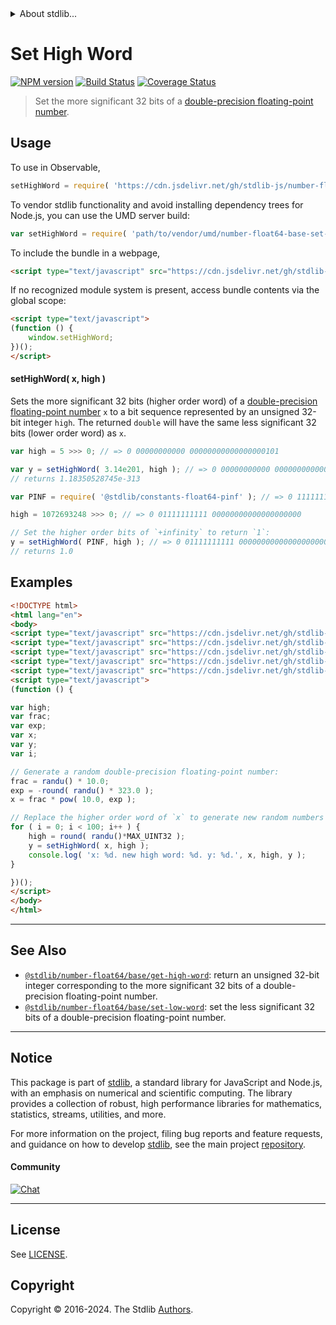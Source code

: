 <!--

@license Apache-2.0

Copyright (c) 2018 The Stdlib Authors.

Licensed under the Apache License, Version 2.0 (the "License");
you may not use this file except in compliance with the License.
You may obtain a copy of the License at

   http://www.apache.org/licenses/LICENSE-2.0

Unless required by applicable law or agreed to in writing, software
distributed under the License is distributed on an "AS IS" BASIS,
WITHOUT WARRANTIES OR CONDITIONS OF ANY KIND, either express or implied.
See the License for the specific language governing permissions and
limitations under the License.

-->


<details>
  <summary>
    About stdlib...
  </summary>
  <p>We believe in a future in which the web is a preferred environment for numerical computation. To help realize this future, we've built stdlib. stdlib is a standard library, with an emphasis on numerical and scientific computation, written in JavaScript (and C) for execution in browsers and in Node.js.</p>
  <p>The library is fully decomposable, being architected in such a way that you can swap out and mix and match APIs and functionality to cater to your exact preferences and use cases.</p>
  <p>When you use stdlib, you can be absolutely certain that you are using the most thorough, rigorous, well-written, studied, documented, tested, measured, and high-quality code out there.</p>
  <p>To join us in bringing numerical computing to the web, get started by checking us out on <a href="https://github.com/stdlib-js/stdlib">GitHub</a>, and please consider <a href="https://opencollective.com/stdlib">financially supporting stdlib</a>. We greatly appreciate your continued support!</p>
</details>

# Set High Word

[![NPM version][npm-image]][npm-url] [![Build Status][test-image]][test-url] [![Coverage Status][coverage-image]][coverage-url] <!-- [![dependencies][dependencies-image]][dependencies-url] -->

> Set the more significant 32 bits of a [double-precision floating-point number][ieee754].



<section class="usage">

## Usage

To use in Observable,

```javascript
setHighWord = require( 'https://cdn.jsdelivr.net/gh/stdlib-js/number-float64-base-set-high-word@umd/browser.js' )
```

To vendor stdlib functionality and avoid installing dependency trees for Node.js, you can use the UMD server build:

```javascript
var setHighWord = require( 'path/to/vendor/umd/number-float64-base-set-high-word/index.js' )
```

To include the bundle in a webpage,

```html
<script type="text/javascript" src="https://cdn.jsdelivr.net/gh/stdlib-js/number-float64-base-set-high-word@umd/browser.js"></script>
```

If no recognized module system is present, access bundle contents via the global scope:

```html
<script type="text/javascript">
(function () {
    window.setHighWord;
})();
</script>
```

#### setHighWord( x, high )

Sets the more significant 32 bits (higher order word) of a [double-precision floating-point number][ieee754] `x` to a bit sequence represented by an unsigned 32-bit integer `high`. The returned `double` will have the same less significant 32 bits (lower order word) as `x`.

```javascript
var high = 5 >>> 0; // => 0 00000000000 00000000000000000101

var y = setHighWord( 3.14e201, high ); // => 0 00000000000 0000000000000000010110010011110010110101100010000010
// returns 1.18350528745e-313

var PINF = require( '@stdlib/constants-float64-pinf' ); // => 0 11111111111 00000000000000000000 00000000000000000000000000000000

high = 1072693248 >>> 0; // => 0 01111111111 00000000000000000000

// Set the higher order bits of `+infinity` to return `1`:
y = setHighWord( PINF, high ); // => 0 01111111111 0000000000000000000000000000000000000000000000000000
// returns 1.0
```

</section>

<!-- /.usage -->

<section class="examples">

## Examples

<!-- eslint no-undef: "error" -->

```html
<!DOCTYPE html>
<html lang="en">
<body>
<script type="text/javascript" src="https://cdn.jsdelivr.net/gh/stdlib-js/math-base-special-pow@umd/browser.js"></script>
<script type="text/javascript" src="https://cdn.jsdelivr.net/gh/stdlib-js/math-base-special-round@umd/browser.js"></script>
<script type="text/javascript" src="https://cdn.jsdelivr.net/gh/stdlib-js/random-base-randu@umd/browser.js"></script>
<script type="text/javascript" src="https://cdn.jsdelivr.net/gh/stdlib-js/constants-uint32-max@umd/browser.js"></script>
<script type="text/javascript" src="https://cdn.jsdelivr.net/gh/stdlib-js/number-float64-base-set-high-word@umd/browser.js"></script>
<script type="text/javascript">
(function () {

var high;
var frac;
var exp;
var x;
var y;
var i;

// Generate a random double-precision floating-point number:
frac = randu() * 10.0;
exp = -round( randu() * 323.0 );
x = frac * pow( 10.0, exp );

// Replace the higher order word of `x` to generate new random numbers having the same lower order word...
for ( i = 0; i < 100; i++ ) {
    high = round( randu()*MAX_UINT32 );
    y = setHighWord( x, high );
    console.log( 'x: %d. new high word: %d. y: %d.', x, high, y );
}

})();
</script>
</body>
</html>
```

</section>

<!-- /.examples -->

<!-- C interface documentation. -->



<!-- Section for related `stdlib` packages. Do not manually edit this section, as it is automatically populated. -->

<section class="related">

* * *

## See Also

-   <span class="package-name">[`@stdlib/number-float64/base/get-high-word`][@stdlib/number/float64/base/get-high-word]</span><span class="delimiter">: </span><span class="description">return an unsigned 32-bit integer corresponding to the more significant 32 bits of a double-precision floating-point number.</span>
-   <span class="package-name">[`@stdlib/number-float64/base/set-low-word`][@stdlib/number/float64/base/set-low-word]</span><span class="delimiter">: </span><span class="description">set the less significant 32 bits of a double-precision floating-point number.</span>

</section>

<!-- /.related -->

<!-- Section for all links. Make sure to keep an empty line after the `section` element and another before the `/section` close. -->


<section class="main-repo" >

* * *

## Notice

This package is part of [stdlib][stdlib], a standard library for JavaScript and Node.js, with an emphasis on numerical and scientific computing. The library provides a collection of robust, high performance libraries for mathematics, statistics, streams, utilities, and more.

For more information on the project, filing bug reports and feature requests, and guidance on how to develop [stdlib][stdlib], see the main project [repository][stdlib].

#### Community

[![Chat][chat-image]][chat-url]

---

## License

See [LICENSE][stdlib-license].


## Copyright

Copyright &copy; 2016-2024. The Stdlib [Authors][stdlib-authors].

</section>

<!-- /.stdlib -->

<!-- Section for all links. Make sure to keep an empty line after the `section` element and another before the `/section` close. -->

<section class="links">

[npm-image]: http://img.shields.io/npm/v/@stdlib/number-float64-base-set-high-word.svg
[npm-url]: https://npmjs.org/package/@stdlib/number-float64-base-set-high-word

[test-image]: https://github.com/stdlib-js/number-float64-base-set-high-word/actions/workflows/test.yml/badge.svg?branch=v0.2.1
[test-url]: https://github.com/stdlib-js/number-float64-base-set-high-word/actions/workflows/test.yml?query=branch:v0.2.1

[coverage-image]: https://img.shields.io/codecov/c/github/stdlib-js/number-float64-base-set-high-word/main.svg
[coverage-url]: https://codecov.io/github/stdlib-js/number-float64-base-set-high-word?branch=main

<!--

[dependencies-image]: https://img.shields.io/david/stdlib-js/number-float64-base-set-high-word.svg
[dependencies-url]: https://david-dm.org/stdlib-js/number-float64-base-set-high-word/main

-->

[chat-image]: https://img.shields.io/gitter/room/stdlib-js/stdlib.svg
[chat-url]: https://app.gitter.im/#/room/#stdlib-js_stdlib:gitter.im

[stdlib]: https://github.com/stdlib-js/stdlib

[stdlib-authors]: https://github.com/stdlib-js/stdlib/graphs/contributors

[umd]: https://github.com/umdjs/umd
[es-module]: https://developer.mozilla.org/en-US/docs/Web/JavaScript/Guide/Modules

[deno-url]: https://github.com/stdlib-js/number-float64-base-set-high-word/tree/deno
[deno-readme]: https://github.com/stdlib-js/number-float64-base-set-high-word/blob/deno/README.md
[umd-url]: https://github.com/stdlib-js/number-float64-base-set-high-word/tree/umd
[umd-readme]: https://github.com/stdlib-js/number-float64-base-set-high-word/blob/umd/README.md
[esm-url]: https://github.com/stdlib-js/number-float64-base-set-high-word/tree/esm
[esm-readme]: https://github.com/stdlib-js/number-float64-base-set-high-word/blob/esm/README.md
[branches-url]: https://github.com/stdlib-js/number-float64-base-set-high-word/blob/main/branches.md

[stdlib-license]: https://raw.githubusercontent.com/stdlib-js/number-float64-base-set-high-word/main/LICENSE

[ieee754]: https://en.wikipedia.org/wiki/IEEE_754-1985

<!-- <related-links> -->

[@stdlib/number/float64/base/get-high-word]: https://github.com/stdlib-js/number-float64-base-get-high-word/tree/umd

[@stdlib/number/float64/base/set-low-word]: https://github.com/stdlib-js/number-float64-base-set-low-word/tree/umd

<!-- </related-links> -->

</section>

<!-- /.links -->

